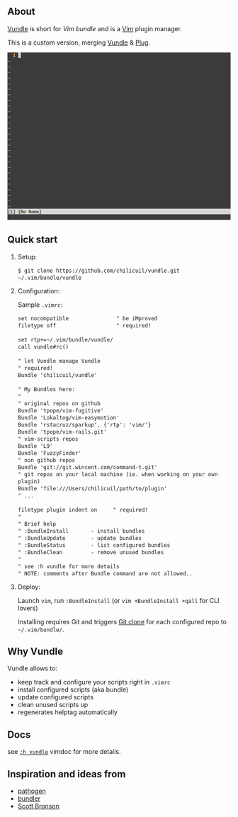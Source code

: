## About

[Vundle](https://github.com/chilicuil/vundle) is short for _Vim bundle_ and is a [Vim](http://vim.org) plugin manager.

This is a custom version, merging [Vundle](https://github.com/chilicuil/vundle) & [Plug](https://github.com/junegunn/vim-plug).

<p align="center">
<img src="https://raw.githubusercontent.com/junegunn/i/master/vim-plug/installer.gif" alt="vundle-installer"/>
</p>

## Quick start

1. Setup:

     ```
     $ git clone https://github.com/chilicuil/vundle.git ~/.vim/bundle/vundle
     ```

2. Configuration:

     Sample `.vimrc`:

     ```vim
     set nocompatible               " be iMproved
     filetype off                   " required!

     set rtp+=~/.vim/bundle/vundle/
     call vundle#rc()

     " let Vundle manage Vundle
     " required!
     Bundle 'chilicuil/vundle'

     " My Bundles here:
     "
     " original repos on github
     Bundle 'tpope/vim-fugitive'
     Bundle 'Lokaltog/vim-easymotion'
     Bundle 'rstacruz/sparkup', {'rtp': 'vim/'}
     Bundle 'tpope/vim-rails.git'
     " vim-scripts repos
     Bundle 'L9'
     Bundle 'FuzzyFinder'
     " non github repos
     Bundle 'git://git.wincent.com/command-t.git'
     " git repos on your local machine (ie. when working on your own plugin)
     Bundle 'file:///Users/chilicuil/path/to/plugin'
     " ...

     filetype plugin indent on     " required!
     "
     " Brief help
     " :BundleInstall       - install bundles
     " :BundleUpdate        - update bundles
     " :BundleStatus        - list configured bundles
     " :BundleClean         - remove unused bundles
     "
     " see :h vundle for more details
     " NOTE: comments after Bundle command are not allowed..

     ```

3. Deploy:

     Launch `vim`, run `:BundleInstall`
     (or `vim +BundleInstall +qall` for CLI lovers)

     Installing requires Git and triggers [Git clone](http://gitref.org/creating/#clone) for each configured repo to `~/.vim/bundle/`.

## Why Vundle

Vundle allows to:

- keep track and configure your scripts right in `.vimrc`
- install configured scripts (aka bundle)
- update configured scripts
- clean unused scripts up
- regenerates helptag automatically

## Docs

see [`:h vundle`](vundle/blob/master/doc/vundle.txt#L1) vimdoc for more details.

## Inspiration and ideas from

* [pathogen](https://github.com/tpope/vim-pathogen)
* [bundler](http://bundler.io/)
* [Scott Bronson](http://github.com/bronson)
